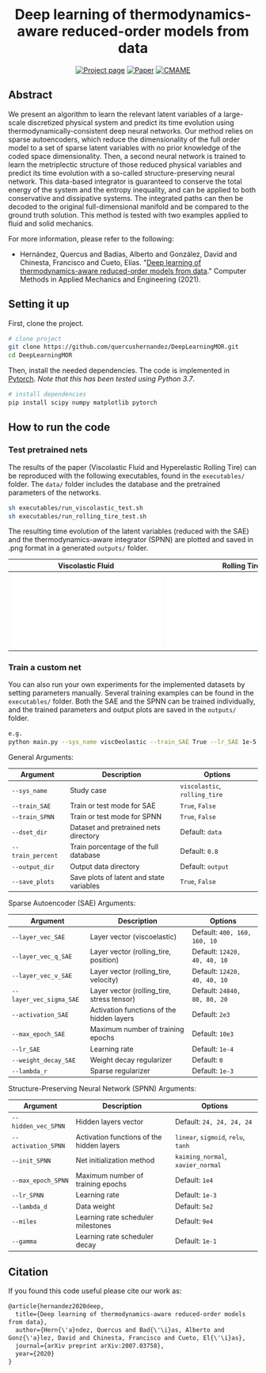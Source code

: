 
<div align="center">  
  
# Deep learning of thermodynamics-aware reduced-order models from data

[![Project page](https://img.shields.io/badge/-Project%20page-blue)](https://amb.unizar.es/people/quercus-hernandez/)
[![Paper](https://img.shields.io/badge/Paper-PDF-red)](https://arxiv.org/pdf/2007.03758.pdf)
[![CMAME](https://img.shields.io/badge/CMAME-2021-green)](https://arxiv.org/abs/2007.03758)

</div>

## Abstract

We present an algorithm to learn the relevant latent variables of a large-scale discretized physical system and predict its time evolution using thermodynamically-consistent deep neural networks. Our method relies on sparse autoencoders, which reduce the dimensionality of the full order model to a set of sparse latent variables with no prior knowledge of the coded space dimensionality. Then, a second neural network is trained to learn the metriplectic structure of those reduced physical variables and predict its time evolution with a so-called structure-preserving neural network. This data-based integrator is guaranteed to conserve the total energy of the system and the entropy inequality, and can be applied to both conservative and dissipative systems. The integrated paths can then be decoded to the original full-dimensional manifold and be compared to the ground truth solution. This method is tested with two examples applied to fluid and solid mechanics.

For more information, please refer to the following:

- Hernández, Quercus and Badías, Alberto and González, David and Chinesta, Francisco and Cueto, Elías. "[Deep learning of thermodynamics-aware reduced-order models from data](https://arxiv.org/abs/2007.03758)." Computer Methods in Applied Mechanics and Engineering (2021).

## Setting it up

First, clone the project.

```bash
# clone project
git clone https://github.com/quercushernandez/DeepLearningMOR.git
cd DeepLearningMOR
```

Then, install the needed dependencies. The code is implemented in [Pytorch](https://pytorch.org). _Note that this has been tested using Python 3.7_.

```bash
# install dependencies
pip install scipy numpy matplotlib pytorch
 ```

## How to run the code  

### Test pretrained nets

The results of the paper (Viscolastic Fluid and Hyperelastic Rolling Tire) can be reproduced with the following executables, found in the `executables/` folder. The `data/` folder includes the database and the pretrained parameters of the networks.

```bash
sh executables/run_viscolastic_test.sh
sh executables/run_rolling_tire_test.sh
```

The resulting time evolution of the latent variables (reduced with the SAE) and the thermodynamics-aware integrator (SPNN) are plotted and saved in .png format in a generated `outputs/` folder.

|           Viscolastic Fluid               |             Rolling Tire              | 
|-------------------------------------------| --------------------------------------|
|	   ![Viscolastic](data/visco.pdf)       |          ![Tire](data/tire.pdf)       |

### Train a custom net

You can also run your own experiments for the implemented datasets by setting parameters manually. Several training examples can be found in the `executables/` folder. Both the SAE and the SPNN can be trained individually, and the trained parameters and output plots are saved in the `outputs/` folder. 

```bash
e.g.
python main.py --sys_name visc0eolastic --train_SAE True --lr_SAE 1e-5 --lambda_r 1e-3 --train_SPNN True --lr_SPNN 1e-5 ...
```

General Arguments:

|     Argument              |             Description                           |           Options                |
|---------------------------| ------------------------------------------------- |----------------------------------|
| `--sys_name`              | Study case                                        | `viscolastic`, `rolling_tire`    |
| `--train_SAE`             | Train or test mode for SAE                        | `True`, `False`                  |
| `--train_SPNN`            | Train or test mode for SPNN                       | `True`, `False`                  |
| `--dset_dir`              | Dataset and pretrained nets directory             | Default: `data`                  |
| `--train_percent`         | Train porcentage of the full database             | Default: `0.8`                   |
| `--output_dir`            | Output data directory                             | Default: `output`                |
| `--save_plots`            | Save plots of latent and state variables          | `True`, `False`                  |

Sparse Autoencoder (SAE) Arguments:

|     Argument              |             Description                           |           Options                   |
|---------------------------| ------------------------------------------------- |-------------------------------------|
| `--layer_vec_SAE`         | Layer vector (viscoelastic)                       | Default: `400, 160, 160, 10`        |
| `--layer_vec_q_SAE`       | Layer vector (rolling_tire, position)             | Default: `12420, 40, 40, 10`        |
| `--layer_vec_v_SAE`       | Layer vector (rolling_tire, velocity)             | Default: `12420, 40, 40, 10`        |
| `--layer_vec_sigma_SAE`   | Layer vector (rolling_tire, stress tensor)        | Default: `24840, 80, 80, 20`        |
| `--activation_SAE`        | Activation functions of the hidden layers         | Default: `2e3`                      |
| `--max_epoch_SAE`         | Maximum number of training epochs                 | Default: `10e3`                     |
| `--lr_SAE`                | Learning rate                                     | Default: `1e-4`                     |
| `--weight_decay_SAE`      | Weight decay regularizer                          | Default: `0`                        |
| `--lambda_r`              | Sparse regularizer                                | Default: `1e-3`                     |

Structure-Preserving Neural Network (SPNN) Arguments:

|     Argument              |             Description                           |                Options                 |
|---------------------------| ------------------------------------------------- |----------------------------------------|
| `--hidden_vec_SPNN`       | Hidden layers vector                              | Default: `24, 24, 24, 24`              |
| `--activation_SPNN`       | Activation functions of the hidden layers         | `linear`, `sigmoid`, `relu`, `tanh`    |
| `--init_SPNN`             | Net initialization method                         | `kaiming_normal`, `xavier_normal`      |
| `--max_epoch_SPNN`        | Maximum number of training epochs                 | Default: `1e4`                         |
| `--lr_SPNN`               | Learning rate                                     | Default: `1e-3`                        |
| `--lambda_d`              | Data weight                                       | Default: `5e2`                         |
| `--miles`                 | Learning rate scheduler milestones                | Default: `9e4`                         |
| `--gamma`                 | Learning rate scheduler decay                     | Default: `1e-1`                        |

## Citation

If you found this code useful please cite our work as:

```
@article{hernandez2020deep,
  title={Deep learning of thermodynamics-aware reduced-order models from data},
  author={Hern{\'a}ndez, Quercus and Bad{\'\i}as, Alberto and Gonz{\'a}lez, David and Chinesta, Francisco and Cueto, El{\'\i}as},
  journal={arXiv preprint arXiv:2007.03758},
  year={2020}
}
```
